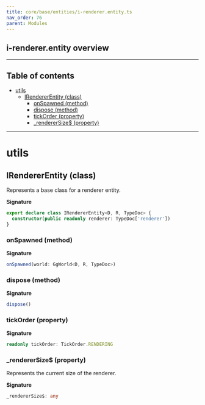 ```yaml
---
title: core/base/entities/i-renderer.entity.ts
nav_order: 76
parent: Modules
---
```


## i-renderer.entity overview

---

<h2 class="text-delta">Table of contents</h2>

- [utils](#utils)
  - [IRendererEntity (class)](#irendererentity-class)
    - [onSpawned (method)](#onspawned-method)
    - [dispose (method)](#dispose-method)
    - [tickOrder (property)](#tickorder-property)
    - [\_rendererSize$ (property)](#_renderersize-property)

---

# utils

## IRendererEntity (class)

Represents a base class for a renderer entity.

**Signature**

```ts
export declare class IRendererEntity<D, R, TypeDoc> {
  constructor(public readonly renderer: TypeDoc['renderer'])
}
```

### onSpawned (method)

**Signature**

```ts
onSpawned(world: GgWorld<D, R, TypeDoc>)
```

### dispose (method)

**Signature**

```ts
dispose()
```

### tickOrder (property)

**Signature**

```ts
readonly tickOrder: TickOrder.RENDERING
```

### \_rendererSize$ (property)

Represents the current size of the renderer.

**Signature**

```ts
_rendererSize$: any
```
